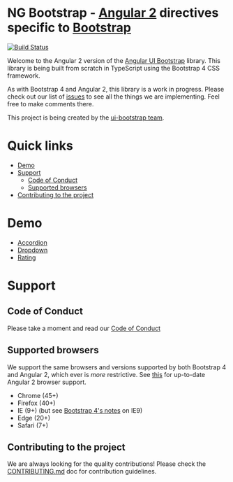 # NG Bootstrap - [Angular 2](http://angular.io/) directives specific to [Bootstrap](http://getbootstrap.com)

[![Build Status](https://travis-ci.org/ng-bootstrap/core.svg?branch=master)](https://travis-ci.org/ng-bootstrap/core)

Welcome to the Angular 2 version of the [Angular UI Bootstrap](https://github.com/angular-ui/bootstrap) library.
This library is being built from scratch in TypeScript using the Bootstrap 4 CSS framework.

As with Bootstrap 4 and Angular 2, this library is a work in progress. Please check out our list of
[issues](https://github.com/ng-bootstrap/core/issues) to see all the things we are implementing.
Feel free to make comments there.

This project is being created by the [ui-bootstrap team](https://github.com/angular-ui/bootstrap).

# Quick links

- [Demo](#demo)
- [Support](#support)
    - [Code of Conduct](#code-of-conduct)
    - [Supported browsers](#supported-browsers)
- [Contributing to the project](#contributing-to-the-project)

# Demo

* [Accordion](http://plnkr.co/edit/XuH7mXBycODO7KYgNSbH)
* [Dropdown](http://plnkr.co/edit/8FNKrEURwSzqqtsK5Rxn?p=preview)
* [Rating](http://plnkr.co/edit/2wtcZ5bmQk8xmvwWvFP6?p=preview)

# Support

## Code of Conduct

Please take a moment and read our [Code of Conduct](CODE_OF_CONDUCT.md)

## Supported browsers

We support the same browsers and versions supported by both Bootstrap 4 and Angular 2, which ever is _more_ restrictive.
See [this](https://github.com/angular/angular/blob/master/README.md) for up-to-date Angular 2 browser support.

* Chrome (45+)
* Firefox (40+)
* IE (9+) (but see [Bootstrap 4's notes](http://v4-alpha.getbootstrap.com/getting-started/browsers-devices/#internet-explorer-9) on IE9)
* Edge (20+)
* Safari (7+)

## Contributing to the project

We are always looking for the quality contributions! Please check the [CONTRIBUTING.md](CONTRIBUTING.md) doc for contribution guidelines.
